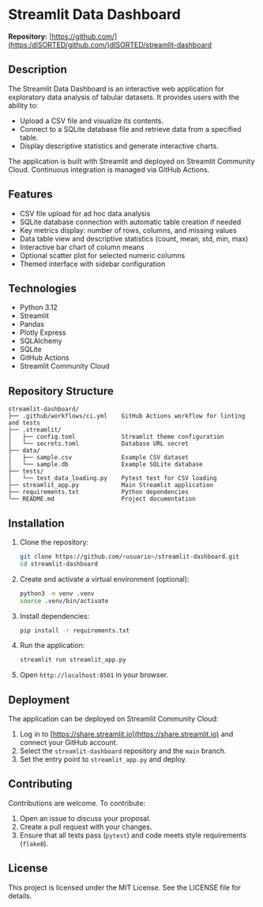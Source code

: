 # Streamlit Data Dashboard

**Repository:** [https://github.com/](https:/dISORTED/github.com/)dISORTED/streamlit-dashboard

## Description

The Streamlit Data Dashboard is an interactive web application for exploratory data analysis of tabular datasets. It provides users with the ability to:

* Upload a CSV file and visualize its contents.
* Connect to a SQLite database file and retrieve data from a specified table.
* Display descriptive statistics and generate interactive charts.

The application is built with Streamlit and deployed on Streamlit Community Cloud. Continuous integration is managed via GitHub Actions.

## Features

* CSV file upload for ad hoc data analysis
* SQLite database connection with automatic table creation if needed
* Key metrics display: number of rows, columns, and missing values
* Data table view and descriptive statistics (count, mean, std, min, max)
* Interactive bar chart of column means
* Optional scatter plot for selected numeric columns
* Themed interface with sidebar configuration

## Technologies

* Python 3.12
* Streamlit
* Pandas
* Plotly Express
* SQLAlchemy
* SQLite
* GitHub Actions
* Streamlit Community Cloud

## Repository Structure

```
streamlit-dashboard/
├── .github/workflows/ci.yml    GitHub Actions workflow for linting and tests
├── .streamlit/
│   ├── config.toml             Streamlit theme configuration
│   └── secrets.toml            Database URL secret
├── data/
│   ├── sample.csv              Example CSV dataset
│   └── sample.db               Example SQLite database
├── tests/
│   └── test_data_loading.py    Pytest test for CSV loading
├── streamlit_app.py            Main Streamlit application
├── requirements.txt            Python dependencies
└── README.md                   Project documentation
```

## Installation

1. Clone the repository:

   ```bash
   git clone https://github.com/<usuario>/streamlit-dashboard.git
   cd streamlit-dashboard
   ```
2. Create and activate a virtual environment (optional):

   ```bash
   python3 -m venv .venv
   source .venv/bin/activate
   ```
3. Install dependencies:

   ```bash
   pip install -r requirements.txt
   ```
4. Run the application:

   ```bash
   streamlit run streamlit_app.py
   ```
5. Open `http://localhost:8501` in your browser.

## Deployment

The application can be deployed on Streamlit Community Cloud:

1. Log in to [https://share.streamlit.io](https://share.streamlit.io) and connect your GitHub account.
2. Select the `streamlit-dashboard` repository and the `main` branch.
3. Set the entry point to `streamlit_app.py` and deploy.

## Contributing

Contributions are welcome. To contribute:

1. Open an issue to discuss your proposal.
2. Create a pull request with your changes.
3. Ensure that all tests pass (`pytest`) and code meets style requirements (`flake8`).

## License

This project is licensed under the MIT License. See the LICENSE file for details.

